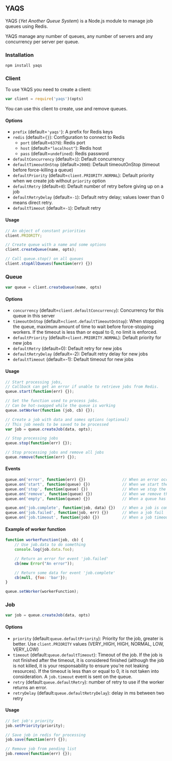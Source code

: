 ## YAQS

YAQS (*Yet Another Queue System*) is a Node.js module to manage job queues using Redis.

YAQS manage any number of queues, any number of servers and any concurrency per server per queue.

### Installation

```
npm install yaqs
```

### Client

To use YAQS you need to create a client:

```js
var client = require('yaqs')(opts)
```

You can use this client to create, use and remove queues.

#### Options

* `prefix` (default=`'yaqs'`): A prefix for Redis keys
* `redis` (default=`{}`): Configuration to connect to Redis
    - `port` (default=`6379`): Redis port
    - `host` (default=`"localhost"`): Redis host
    - `pass` (default=`undefined`): Redis password
* `defaultConcurrency` (default=`1`): Default concurrency
* `defaultTimeoutOnStop` (default=`2000`): Default timeoutOnStop (timeout before force-killing a queue)
* `defaultPriority` (default=`client.PRIORITY.NORMAL`): Default priority when we create job without `priority` option
* `defaultRetry` (default=`0`): Default number of retry before giving up on a job
* `defaultRetryDelay` (default=`-1`): Default retry delay; values lower than 0 means direct retry.
* `defaultTimeout` (default=`-1`): Default retry

#### Usage

```js
// An object of constant priorities
client.PRIORITY;

// Create queue with a name and some options
client.createQueue(name, opts);

// Call queue.stop() on all queues
client.stopAllQueues(function(err) {}) 
```

### Queue

```js
var queue = client.createQueue(name, opts)
```

#### Options

* `concurrency` (default=`client.defaultConcurrency`): Concurrency for this queue in this server
* `timeoutOnStop` (default=`client.defaultTimeoutOnStop`): When stoppping the queue, maximum amount of time to wait before force-stopping workers. If the timeout is less than or equal to 0, no limit is enforced.
* `defaultPriority` (default=`client.PRIORITY.NORMAL`): Default priority for new jobs
* `defaultRetry` (default=0): Default retry for new jobs
* `defaultRetryDelay` (default=-2): Default retry delay for new jobs
* `defaultTimeout` (default=-1): Default timeout for new jobs

#### Usage

```js
// Start processing jobs,
// Callback can get an error if unable to retrieve jobs from Redis.
queue.start(function(err) {});

// Set the function used to process jobs.
// Can be hot-swapped while the queue is working
queue.setWorker(function (job, cb) {});

// Create a job with data and somes options (optional)
// This job needs to be saved to be processed
var job = queue.createJob(data, opts);

// Stop processing jobs
queue.stop(function(err) {});

// Stop processing jobs and remove all jobs
queue.remove(function(err) {});
```

#### Events

```js
queue.on('error', function(err) {})                // When an error occured
queue.on('start', function(queue) {})              // When we start the queue
queue.on('stop', function(queue) {})               // When we stop the queue
queue.on('remove', function(queue) {})             // When we remove the queue
queue.on('empty', function(queue) {})              // When a queue has no new jobs to process

queue.on('job.complete', function(job, data) {})   // When a job is completed
queue.on('job.failed', function(job, err) {})      // When a job fail
queue.on('job.timeout', function(job) {})          // When a job timeout
```

#### Example of worker function

```js
function workerFunction(job, cb) {
    // Use job.data to do something
    console.log(job.data.foo);

    // Return an error for event 'job.failed'
    cb(new Error("An error"));

    // Return some data for event 'job.complete'
    cb(null, {foo: 'bar'});
}

queue.setWorker(workerFunction);
```

### Job

```js
var job = queue.createJob(data, opts)
```

#### Options

* `priority` (default:`queue.defaultPriority`): Priority for the job, greater is better. Use `client.PRIORITY` values (VERY_HIGH, HIGH, NORMAL, LOW, VERY_LOW)
* `timeout` (default:`queue.defaultTimeout`): Timeout of the job. If the job is not finished after the timeout, it is considered finished (although the job is not killed, it is your responsability to ensure you're not leaking resources). If the timeout is less than or equal to 0, it is not taken into consideration. A `job.timeout` event is sent on the queue.
* `retry` (default:`queue.defaultRetry`): number of retry to use if the worker returns an error.
* `retryDelay` (default:`queue.defaultRetryDelay`): delay in ms between two retry

#### Usage

```js
// Set job's priority
job.setPriority(priority);

// Save job in redis for processing
job.save(function(err) {});

// Remove job from pending list
job.remove(function(err) {});
```

